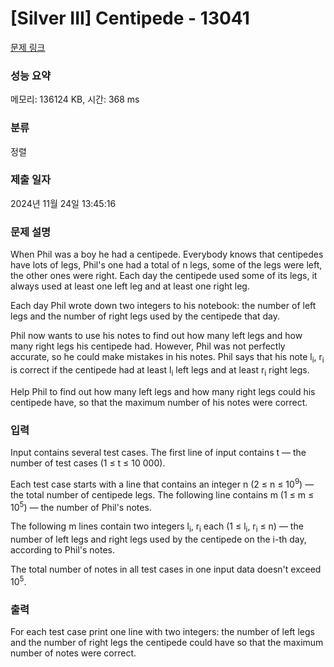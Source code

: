 # [Silver III] Centipede - 13041 

[문제 링크](https://www.acmicpc.net/problem/13041) 

### 성능 요약

메모리: 136124 KB, 시간: 368 ms

### 분류

정렬

### 제출 일자

2024년 11월 24일 13:45:16

### 문제 설명

<p>When Phil was a boy he had a centipede. Everybody knows that centipedes have lots of legs, Phil's one had a total of n legs, some of the legs were left, the other ones were right. Each day the centipede used some of its legs, it always used at least one left leg and at least one right leg.</p>

<p>Each day Phil wrote down two integers to his notebook: the number of left legs and the number of right legs used by the centipede that day.</p>

<p>Phil now wants to use his notes to find out how many left legs and how many right legs his centipede had. However, Phil was not perfectly accurate, so he could make mistakes in his notes. Phil says that his note l<sub>i</sub>, r<sub>i</sub> is correct if the centipede had at least l<sub>i</sub> left legs and at least r<sub>i</sub> right legs.</p>

<p>Help Phil to find out how many left legs and how many right legs could his centipede have, so that the maximum number of his notes were correct.</p>

### 입력 

 <p>Input contains several test cases. The first line of input contains t — the number of test cases (1 ≤ t ≤ 10 000).</p>

<p>Each test case starts with a line that contains an integer n (2 ≤ n ≤ 10<sup>9</sup>) — the total number of centipede legs. The following line contains m (1 ≤ m ≤ 10<sup>5</sup>) — the number of Phil's notes.</p>

<p>The following m lines contain two integers l<sub>i</sub>, r<sub>i</sub> each (1 ≤ l<sub>i</sub>, r<sub>i</sub> ≤ n) — the number of left legs and right legs used by the centipede on the i-th day, according to Phil's notes.</p>

<p>The total number of notes in all test cases in one input data doesn't exceed 10<sup>5</sup>.</p>

### 출력 

 <p>For each test case print one line with two integers: the number of left legs and the number of right legs the centipede could have so that the maximum number of notes were correct.</p>

<p> </p>

